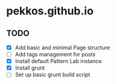 # pekkos.github.io

## TODO

- [x] Add basic and minimal Page structure
- [ ] Add tags management for posts
- [x] Install default Pattern Lab instance
- [x] Install grunt
- [ ] Set up basic grunt build script
